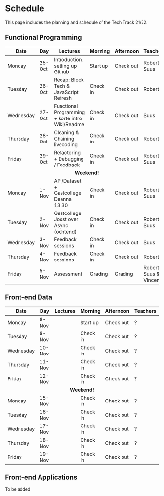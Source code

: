 # Schedule

This page includes the planning and schedule of the Tech Track 21/22.

## Functional Programming

<table>
  <thead>
    <tr>
      <th><strong>Date</strong></th>
      <th><strong>Day</strong></th>
      <th><strong>Lectures</strong></th>
      <th><strong>Morning</strong></th>
      <th><strong>Afternoon</strong></th>
      <th><strong>Teachers</strong></th>
    </tr>
  </thead>
  <tbody>
  	<tr>
  		<td>Monday</td>
  		<td>25-Oct</td>
  		<td>Introduction, setting up Github</td>
  		<td>Start up</td>
  		<td>Check out</td>
  		<td>Robert & Suus</td>
  	</tr>
  	<tr>
  		<td>Tuesday</td>
  		<td>26-Oct</td>
  		<td>Recap: Block Tech & JavaScript Refresh</td>
  		<td>Check in</td>
  		<td>Check out</td>
  		<td>Robert</td>
  	</tr>
   	<tr>
  		<td>Wednesday</td>
  		<td>27-Oct</td>
  		<td>Functional Programming + korte intro Wiki/Readme</td>
  		<td>Check in</td>
  		<td>Check out</td>
  		<td>Suus</td>
  	</tr>
  	<tr>
  		<td>Thursday</td>
  		<td>28-Oct</td>
  		<td>Cleaning & Chaining livecoding</td>
  		<td>Check in</td>
  		<td>Check out</td>
  		<td>Robert</td>
  	</tr>
   	<tr>
  		<td>Friday</td>
  		<td>29-Oct</td>
  		<td>Refactoring + Debugging / Feedback</td>
  		<td>Check in</td>
  		<td>Check out</td>
  		<td>Robert & Suus</td>
  	</tr>
  	<tr>
  		<td colspan="6" align="center"><strong>Weekend!</strong></td>
  	<tr>
  		<td>Monday</td>
  		<td>1-Nov</td>
  		<td>API/Dataset + Gastcollege Deanna 13:30</td>
  		<td>Check in</td>
  		<td>Check out</td>
  		<td>Robert & Suus</td>
  	</tr>
  	<tr>
  		<td>Tuesday</td>
  		<td>2-Nov</td>
  		<td>Gastcollege Joost over Async (ochtend)</td>
  		<td>Check in</td>
  		<td>Check out</td>
  		<td>Robert & Suus</td>
  	</tr>
   	<tr>
  		<td>Wednesday</td>
  		<td>3-Nov</td>
  		<td>Feedback sessions</td>
  		<td>Check in</td>
  		<td>Check out</td>
  		<td>Suus</td>
  	</tr>
  	<tr>
  		<td>Thursday</td>
  		<td>4-Nov</td>
  		<td>Feedback sessions</td>
  		<td>Check in</td>
  		<td>Check out</td>
  		<td>Robert</td>
  	</tr>
   	<tr>
  		<td>Friday</td>
  		<td>5-Nov</td>
  		<td>Assessment</td>
  		<td>Grading</td>
  		<td>Grading</td>
  		<td>Robert & Suus & Vincent</td>
  	</tr>
  </tbody>
</table>

## Front-end Data

<table>
  <thead>
    <tr>
      <th><strong>Date</strong></th>
      <th><strong>Day</strong></th>
      <th><strong>Lectures</strong></th>
      <th><strong>Morning</strong></th>
      <th><strong>Afternoon</strong></th>
      <th><strong>Teachers</strong></th>
    </tr>
  </thead>
  <tbody>
    <tr>
      <td>Monday</td>
      <td>8-Nov</td>
      <td></td>
      <td>Start up</td>
      <td>Check out</td>
      <td>?</td>
    </tr>
    <tr>
      <td>Tuesday</td>
      <td>9-Nov</td>
      <td></td>
      <td>Check in</td>
      <td>Check out</td>
      <td>?</td>
    </tr>
    <tr>
      <td>Wednesday</td>
      <td>10-Nov</td>
      <td></td>
      <td>Check in</td>
      <td>Check out</td>
      <td>?</td>
    </tr>
    <tr>
      <td>Thursday</td>
      <td>11-Nov</td>
      <td></td>
      <td>Check in</td>
      <td>Check out</td>
      <td>?</td>
    </tr>
    <tr>
      <td>Friday</td>
      <td>12-Nov</td>
      <td></td>
      <td>Check in</td>
      <td>Check out</td>
      <td>?</td>
    </tr>
    <tr>
      <td colspan="6" align="center"><strong>Weekend!</strong></td>
    <tr>
      <td>Monday</td>
      <td>15-Nov</td>
      <td></td>
      <td>Check in</td>
      <td>Check out</td>
      <td>?</td>
    </tr>
    <tr>
      <td>Tuesday</td>
      <td>16-Nov</td>
      <td></td>
      <td>Check in</td>
      <td>Check out</td>
      <td>?</td>
    </tr>
    <tr>
      <td>Wednesday</td>
      <td>17-Nov</td>
      <td></td>
      <td>Check in</td>
      <td>Check out</td>
      <td>?</td>
    </tr>
    <tr>
      <td>Thursday</td>
      <td>18-Nov</td>
      <td></td>
      <td>Check in</td>
      <td>Check out</td>
      <td>?</td>
    </tr>
    <tr>
      <td>Friday</td>
      <td>19-Nov</td>
      <td></td>
      <td>Check in</td>
      <td>Check out</td>
      <td>?</td>
    </tr>
  </tbody>
</table>

## Front-end Applications

To be added